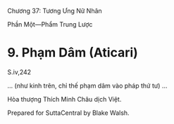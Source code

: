  

Chương 37: Tương Ưng Nữ Nhân

Phần Một—Phẩm Trung Lược

# 9\. Phạm Dâm (Aticari)

S.iv,242

… (như kinh trên, chỉ thế phạm dâm vào pháp thứ tư) …

Hòa thượng Thích Minh Châu dịch Việt.

Prepared for SuttaCentral by Blake Walsh.